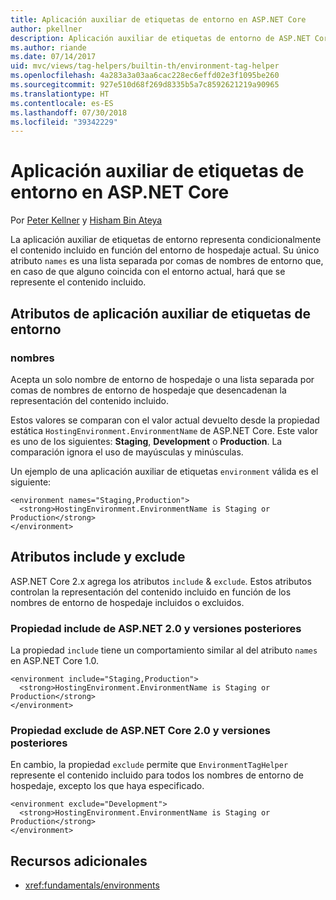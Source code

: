 ```yaml
---
title: Aplicación auxiliar de etiquetas de entorno en ASP.NET Core
author: pkellner
description: Aplicación auxiliar de etiquetas de entorno de ASP.NET Core definida con todas las propiedades
ms.author: riande
ms.date: 07/14/2017
uid: mvc/views/tag-helpers/builtin-th/environment-tag-helper
ms.openlocfilehash: 4a283a3a03aa6cac228ec6effd02e3f1095be260
ms.sourcegitcommit: 927e510d68f269d8335b5a7c8592621219a90965
ms.translationtype: HT
ms.contentlocale: es-ES
ms.lasthandoff: 07/30/2018
ms.locfileid: "39342229"
---
```

# <a name="environment-tag-helper-in-aspnet-core"></a>Aplicación auxiliar de etiquetas de entorno en ASP.NET Core

Por [Peter Kellner](http://peterkellner.net) y [Hisham Bin Ateya](https://twitter.com/hishambinateya)

La aplicación auxiliar de etiquetas de entorno representa condicionalmente el contenido incluido en función del entorno de hospedaje actual. Su único atributo `names` es una lista separada por comas de nombres de entorno que, en caso de que alguno coincida con el entorno actual, hará que se represente el contenido incluido.

## <a name="environment-tag-helper-attributes"></a>Atributos de aplicación auxiliar de etiquetas de entorno

### <a name="names"></a>nombres

Acepta un solo nombre de entorno de hospedaje o una lista separada por comas de nombres de entorno de hospedaje que desencadenan la representación del contenido incluido.

Estos valores se comparan con el valor actual devuelto desde la propiedad estática `HostingEnvironment.EnvironmentName` de ASP.NET Core.  Este valor es uno de los siguientes: **Staging**, **Development** o **Production**. La comparación ignora el uso de mayúsculas y minúsculas.

Un ejemplo de una aplicación auxiliar de etiquetas `environment` válida es el siguiente:

```cshtml
<environment names="Staging,Production">
  <strong>HostingEnvironment.EnvironmentName is Staging or Production</strong>
</environment>
```

## <a name="include-and-exclude-attributes"></a>Atributos include y exclude

ASP.NET Core 2.x agrega los atributos `include` & `exclude`. Estos atributos controlan la representación del contenido incluido en función de los nombres de entorno de hospedaje incluidos o excluidos.

### <a name="include-aspnet-core-20-and-later"></a>Propiedad include de ASP.NET 2.0 y versiones posteriores

La propiedad `include` tiene un comportamiento similar al del atributo `names` en ASP.NET Core 1.0.

```cshtml
<environment include="Staging,Production">
  <strong>HostingEnvironment.EnvironmentName is Staging or Production</strong>
</environment>
```

### <a name="exclude-aspnet-core-20-and-later"></a>Propiedad exclude de ASP.NET Core 2.0 y versiones posteriores

En cambio, la propiedad `exclude` permite que `EnvironmentTagHelper` represente el contenido incluido para todos los nombres de entorno de hospedaje, excepto los que haya especificado.

```cshtml
<environment exclude="Development">
  <strong>HostingEnvironment.EnvironmentName is Staging or Production</strong>
</environment>
```

## <a name="additional-resources"></a>Recursos adicionales

* <xref:fundamentals/environments>
